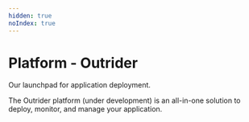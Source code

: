 ```yaml
---
hidden: true
noIndex: true
---
```


# Platform - Outrider

Our launchpad for application deployment.&#x20;

The Outrider platform (under development) is an all-in-one solution to deploy, monitor, and manage your application.&#x20;
